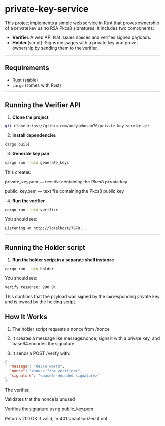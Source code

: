 # private-key-service

This project implements a simple web service in Rust that proves ownership of a private key using RSA Pkcs8 signatures. It includes two components:

- **Verifier**: A web API that issues nonces and verifies signed payloads.
- **Holder** (script): Signs messages with a private key and proves ownership by sending them to the verifier.

---

## Requirements

- [Rust (stable)](https://www.rust-lang.org/tools/install)
- `cargo` (comes with Rust)

---

## Running the Verifier API

1. **Clone the project**

```bash
git clone https://github.com/andyjohnson70/private-key-service.git
```

2. **Install dependencies**

```bash
cargo build
```

3. **Generate key pair**

```bash
cargo run --bin generate_keys
```
This creates:

private_key.pem — text file containing the Pkcs8 private key

public_key.pem — text file containing the Pkcs8 public key

4. **Run the verifier**

```bash
cargo run --bin verifier
```

You should see:

```
Listening on http://localhost/7878...
```

---

## Running the Holder script

1. **Run the holder script in a separate shell instance**

```bash
cargo run --bin holder
```

You should see:

```
Verify response: 200 OK
```

This confirms that the payload was signed by the corresponding private key and is owned by the holding script.

## How It Works
1. The holder script requests a nonce from /nonce.

2. It creates a message like message:nonce, signs it with a private key, and base64 encodes the signature.

3. It sends a POST /verify with:

``` json
{
  "message": "hello world",
  "nonce": "<nonce from verifier>",
  "signature": "<base64-encoded signature>"
}
```
The verifier:

Validates that the nonce is unused

Verifies the signature using public_key.pem

Returns 200 OK if valid, or 401 Unauthorized if not
